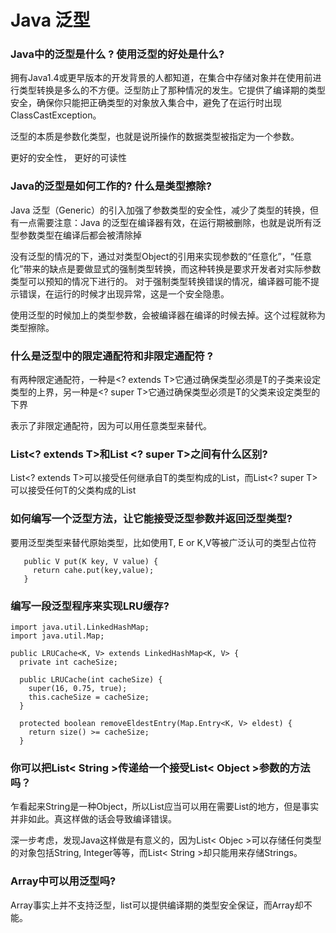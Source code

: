 # Java 泛型

### Java中的泛型是什么 ? 使用泛型的好处是什么?

拥有Java1.4或更早版本的开发背景的人都知道，在集合中存储对象并在使用前进行类型转换是多么的不方便。泛型防止了那种情况的发生。它提供了编译期的类型安全，确保你只能把正确类型的对象放入集合中，避免了在运行时出现ClassCastException。

泛型的本质是参数化类型，也就是说所操作的数据类型被指定为一个参数。

更好的安全性，
更好的可读性


### Java的泛型是如何工作的? 什么是类型擦除?

Java 泛型（Generic）的引入加强了参数类型的安全性，减少了类型的转换，但有一点需要注意：Java 的泛型在编译器有效，在运行期被删除，也就是说所有泛型参数类型在编译后都会被清除掉

没有泛型的情况的下，通过对类型Object的引用来实现参数的“任意化”，“任意化”带来的缺点是要做显式的强制类型转换，而这种转换是要求开发者对实际参数类型可以预知的情况下进行的。
对于强制类型转换错误的情况，编译器可能不提示错误，在运行的时候才出现异常，这是一个安全隐患。

使用泛型的时候加上的类型参数，会被编译器在编译的时候去掉。这个过程就称为类型擦除。

###  什么是泛型中的限定通配符和非限定通配符 ?

有两种限定通配符，一种是<? extends T>它通过确保类型必须是T的子类来设定类型的上界，另一种是<? super T>它通过确保类型必须是T的父类来设定类型的下界

<?>表示了非限定通配符，因为<?>可以用任意类型来替代。

### List<? extends T>和List <? super T>之间有什么区别?

List<? extends T>可以接受任何继承自T的类型构成的List，而List<? super T>可以接受任何T的父类构成的List

###  如何编写一个泛型方法，让它能接受泛型参数并返回泛型类型?

要用泛型类型来替代原始类型，比如使用T, E or K,V等被广泛认可的类型占位符

	   public V put(K key, V value) {
	     return cahe.put(key,value);
	   }


###  编写一段泛型程序来实现LRU缓存?


	import java.util.LinkedHashMap;
	import java.util.Map;
	 
	public LRUCache<K, V> extends LinkedHashMap<K, V> {
	  private int cacheSize;
	 
	  public LRUCache(int cacheSize) {
	    super(16, 0.75, true);
	    this.cacheSize = cacheSize;
	  }
	 
	  protected boolean removeEldestEntry(Map.Entry<K, V> eldest) {
	    return size() >= cacheSize;
	  }

###  你可以把List< String >传递给一个接受List< Object >参数的方法吗？

乍看起来String是一种Object，所以List<String>应当可以用在需要List<Object>的地方，但是事实并非如此。真这样做的话会导致编译错误。

深一步考虑，发现Java这样做是有意义的，因为List< Objec >可以存储任何类型的对象包括String, Integer等等，而List< String >却只能用来存储Strings。　


### Array中可以用泛型吗?

Array事实上并不支持泛型，list可以提供编译期的类型安全保证，而Array却不能。